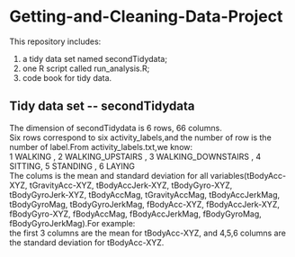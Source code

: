 # Getting-and-Cleaning-Data-Project

This repository includes:   
1) a tidy data set named secondTidydata;  
2) one R script called run_analysis.R;   
3) code book for tidy data.  

## Tidy data set -- secondTidydata

The dimension of secondTidydata is 6 rows, 66 columns.  
Six rows correspond to six activity_labels,and the number of row is the number of label.From activity_labels.txt,we know:  
1 WALKING , 2 WALKING_UPSTAIRS , 3 WALKING_DOWNSTAIRS , 4 SITTING, 5 STANDING , 6 LAYING  
The colums is the mean and standard deviation for all variables(tBodyAcc-XYZ, tGravityAcc-XYZ, tBodyAccJerk-XYZ, tBodyGyro-XYZ,  
tBodyGyroJerk-XYZ, tBodyAccMag, tGravityAccMag, tBodyAccJerkMag, tBodyGyroMag, tBodyGyroJerkMag, fBodyAcc-XYZ, fBodyAccJerk-XYZ,  
fBodyGyro-XYZ, fBodyAccMag, fBodyAccJerkMag, fBodyGyroMag, fBodyGyroJerkMag).For example:  
the first 3 columns are the mean for tBodyAcc-XYZ, and 4,5,6 columns are the standard deviation for tBodyAcc-XYZ.
